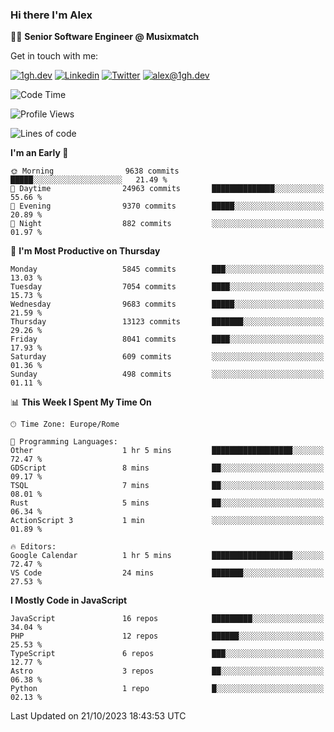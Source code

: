 ### Hi there I'm Alex

👨‍💻 __Senior Software Engineer @ Musixmatch__

Get in touch with me:

[![1gh.dev](https://img.shields.io/static/v1?label=1gh.dev&message=%20&color=red&logo=&style=flat-square&logoColor=white)](https://www.1gh.dev/)
[![Linkedin](https://img.shields.io/static/v1?label=Linkedin&message=%20&color=blue&logo=Linkedin&style=flat-square&logoColor=white)](https://linkedin.com/in/alexghirelli)
[![Twitter](https://img.shields.io/static/v1?label=Twitter&message=%20&color=blue&logo=Twitter&style=flat-square&logoColor=white)](https://twitter.com/alexGhirelli)
[![alex@1gh.dev](https://img.shields.io/static/v1?label=alex@1gh.dev&message=%20&color=red&logo=gmail&style=flat-square&logoColor=white)](mailto:alex@1gh.dev)

<!--START_SECTION:waka-->
![Code Time](http://img.shields.io/badge/Code%20Time-7%2C585%20hrs%2037%20mins-blue)

![Profile Views](http://img.shields.io/badge/Profile%20Views-0-blue)

![Lines of code](https://img.shields.io/badge/From%20Hello%20World%20I%27ve%20Written-124.3%20million%20lines%20of%20code-blue)

**I'm an Early 🐤** 

```text
🌞 Morning                9638 commits        █████░░░░░░░░░░░░░░░░░░░░   21.49 % 
🌆 Daytime                24963 commits       ██████████████░░░░░░░░░░░   55.66 % 
🌃 Evening                9370 commits        █████░░░░░░░░░░░░░░░░░░░░   20.89 % 
🌙 Night                  882 commits         ░░░░░░░░░░░░░░░░░░░░░░░░░   01.97 % 
```
📅 **I'm Most Productive on Thursday** 

```text
Monday                   5845 commits        ███░░░░░░░░░░░░░░░░░░░░░░   13.03 % 
Tuesday                  7054 commits        ████░░░░░░░░░░░░░░░░░░░░░   15.73 % 
Wednesday                9683 commits        █████░░░░░░░░░░░░░░░░░░░░   21.59 % 
Thursday                 13123 commits       ███████░░░░░░░░░░░░░░░░░░   29.26 % 
Friday                   8041 commits        ████░░░░░░░░░░░░░░░░░░░░░   17.93 % 
Saturday                 609 commits         ░░░░░░░░░░░░░░░░░░░░░░░░░   01.36 % 
Sunday                   498 commits         ░░░░░░░░░░░░░░░░░░░░░░░░░   01.11 % 
```


📊 **This Week I Spent My Time On** 

```text
🕑︎ Time Zone: Europe/Rome

💬 Programming Languages: 
Other                    1 hr 5 mins         ██████████████████░░░░░░░   72.47 % 
GDScript                 8 mins              ██░░░░░░░░░░░░░░░░░░░░░░░   09.17 % 
TSQL                     7 mins              ██░░░░░░░░░░░░░░░░░░░░░░░   08.01 % 
Rust                     5 mins              ██░░░░░░░░░░░░░░░░░░░░░░░   06.34 % 
ActionScript 3           1 min               ░░░░░░░░░░░░░░░░░░░░░░░░░   01.89 % 

🔥 Editors: 
Google Calendar          1 hr 5 mins         ██████████████████░░░░░░░   72.47 % 
VS Code                  24 mins             ███████░░░░░░░░░░░░░░░░░░   27.53 % 
```

**I Mostly Code in JavaScript** 

```text
JavaScript               16 repos            █████████░░░░░░░░░░░░░░░░   34.04 % 
PHP                      12 repos            ██████░░░░░░░░░░░░░░░░░░░   25.53 % 
TypeScript               6 repos             ███░░░░░░░░░░░░░░░░░░░░░░   12.77 % 
Astro                    3 repos             ██░░░░░░░░░░░░░░░░░░░░░░░   06.38 % 
Python                   1 repo              █░░░░░░░░░░░░░░░░░░░░░░░░   02.13 % 
```




 Last Updated on 21/10/2023 18:43:53 UTC
<!--END_SECTION:waka-->
